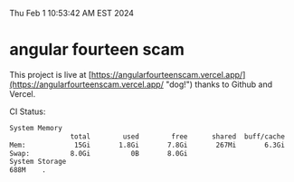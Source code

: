 Thu Feb  1 10:53:42 AM EST 2024

# angular fourteen scam


This project is live at [https://angularfourteenscam.vercel.app/](https://angularfourteenscam.vercel.app/ "dog!") thanks to Github and Vercel.

CI Status: 

```bash
System Memory
               total        used        free      shared  buff/cache   available
Mem:            15Gi       1.8Gi       7.8Gi       267Mi       6.3Gi        13Gi
Swap:          8.0Gi          0B       8.0Gi
System Storage
688M	.
```

